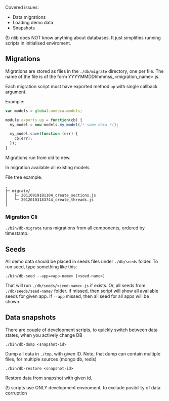 Covered issues:

- Data migrations
- Loading demo data
- Snapshots

(!) nlib does NOT know anything about databases. It just simplifies running
scripts in initialised enviroment.


Migrations
----------

Migrations are stored as files in the `./db/migrate` directory, one per file.
The name of the file is of the form YYYYMMDDhhmmss\_<migration\_name>.js.

Each migration script must have exported method `up` with single callback
argument.

Example:

``` javascript
var models = global.nodeca.models;

module.exports.up = function(cb) {
  my_model = new models.my_model(/* some data */);

  my_model.save(function (err) {
    cb(err);
  });
}

```

Migrations run from old to new.

In migration available all existing models.

File tree example.

```
.
├─ migrate/
│   ├─ 20110919181104_create_sections.js
│   └─ 20120103183744_create_threads.js
│
```

### Migration Cli

`./bin/db-migrate` runs migrations from all components, ordered by timestamp.


Seeds
-----

All demo data should be placed in seeds files under `./db/seeds` folder. To run
seed, type something like this:

    ./bin/db-seed --app=<app-name> [<seed-name>]

That will run `./db/seeds/<seed-name>.js` if exists. Or, all seeds from
`./db/seeds/seed-name/` folder. If <seed-name> missed, then script will show all
available seeds for given app. If `--app` missed, then all seed for all apps
will be shown.


Data snapshots
--------------

There are couple of development scripts, to quickly switch between data states,
when you actively change DB

    ./bin/db-dump <snapshot-id>

Dump all data in `./tmp`, with given ID. Note, that dump can contain multiple
files, for multiple sources (mongo db, redis)

    ./bin/db-restore <snapshot-id>

Restore data from snapshot with given id.

(!) scripts use ONLY development enviroment, to exclude posibility of data
corruption
